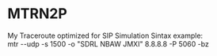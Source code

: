 # MTRN2P
My Traceroute optimized for SIP Simulation
Sintax example:   
mtr --udp -s 1500 -o "SDRL    NBAW    JMXI" 8.8.8.8 -P 5060 -bz
